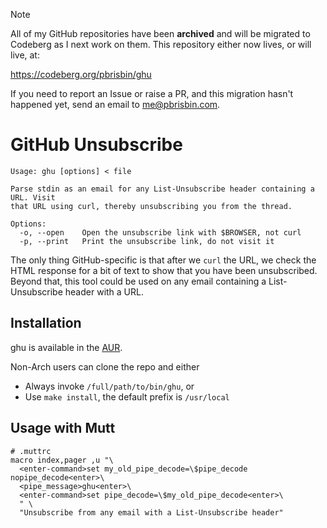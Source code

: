 > [!NOTE]
> All of my GitHub repositories have been **archived** and will be migrated to
> Codeberg as I next work on them. This repository either now lives, or will
> live, at:
>
> https://codeberg.org/pbrisbin/ghu
>
> If you need to report an Issue or raise a PR, and this migration hasn't
> happened yet, send an email to me@pbrisbin.com.

# GitHub Unsubscribe

```
Usage: ghu [options] < file

Parse stdin as an email for any List-Unsubscribe header containing a URL. Visit
that URL using curl, thereby unsubscribing you from the thread.

Options:
  -o, --open    Open the unsubscribe link with $BROWSER, not curl
  -p, --print   Print the unsubscribe link, do not visit it

```

The only thing GitHub-specific is that after we `curl` the URL, we check the
HTML response for a bit of text to show that you have been unsubscribed. Beyond
that, this tool could be used on any email containing a List-Unsubscribe header
with a URL.

## Installation

ghu is available in the [AUR](https://aur.archlinux.org/packages/ghu).

Non-Arch users can clone the repo and either

- Always invoke `/full/path/to/bin/ghu`, or
- Use `make install`, the default prefix is `/usr/local`

## Usage with Mutt

```
# .muttrc
macro index,pager ,u "\
  <enter-command>set my_old_pipe_decode=\$pipe_decode nopipe_decode<enter>\
  <pipe_message>ghu<enter>\
  <enter-command>set pipe_decode=\$my_old_pipe_decode<enter>\
  " \
  "Unsubscribe from any email with a List-Unsubscribe header"
```
